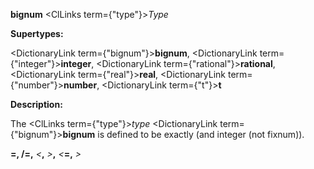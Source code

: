 **bignum** <ClLinks  term={"type"}><i>Type</i></ClLinks>

**Supertypes:**

<DictionaryLink  term={"bignum"}><b>bignum</b></DictionaryLink>, <DictionaryLink  term={"integer"}><b>integer</b></DictionaryLink>, <DictionaryLink  term={"rational"}><b>rational</b></DictionaryLink>, <DictionaryLink  term={"real"}><b>real</b></DictionaryLink>, <DictionaryLink  term={"number"}><b>number</b></DictionaryLink>, <DictionaryLink  term={"t"}><b>t</b></DictionaryLink>

**Description:**

The <ClLinks  term={"type"}><i>type</i></ClLinks> <DictionaryLink  term={"bignum"}><b>bignum</b></DictionaryLink> is defined to be exactly (and integer (not fixnum)).

**=, /=,** *&lt;***,** *&gt;***,** *&lt;***=,** *&gt;*
